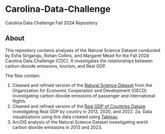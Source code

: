 # Carolina-Data-Challenge
Carolina Data Challenge Fall 2024 Repository 

## About
This repository contains analyses of the Natural Science Dataset conducted by Esha Singaraju, Rohan Collins, and Margaret Mead for the Fall 2024 Carolina Data Challenge (CDC). It investigates the relationships between carbon dioxide emissions, tourism, and Real GDP. 

The files contain:
  1. Cleaned and refined version of the [Natural Science Dataset](https://data-explorer.oecd.org/vis?df[ds]=DisseminateFinalDMZ&df[id]=DSD_AIR_TRANSPORT%40DF_AIR_TRANSPORT&df[ag]=OECD.SDD.NAD.SEEA&dq=ZWE%2BZMB%2BYEM%2BVNM%2BVEN%2BVUT%2BUZB%2BURY%2BARE%2BUKR%2BUGA%2BTUN%2BTUV%2BTKM%2BTTO%2BTON%2BTGO%2BTLS%2BTHA%2BTZA%2BTJK%2BTWN%2BSYR%2BSUR%2BSDN%2BLKA%2BSSD%2BZAF%2BSOM%2BSLB%2BSRB%2BSYC%2BSLE%2BSGP%2BSXM%2BSEN%2BSAU%2BSTP%2BSMR%2BWSM%2BROU%2BRUS%2BRWA%2BKNA%2BLCA%2BVCT%2BQAT%2BPHL%2BPER%2BPRY%2BPNG%2BNIU%2BMKD%2BOMN%2BPAK%2BPLW%2BPAN%2BNGA%2BNER%2BNIC%2BNPL%2BNRU%2BNAM%2BMMR%2BMOZ%2BMAR%2BMUS%2BFSM%2BMDA%2BMCO%2BMNG%2BMNE%2BMRT%2BMHL%2BMLT%2BMLI%2BMDV%2BMYS%2BMWI%2BMDG%2BMAC%2BLBY%2BLBR%2BLSO%2BLBN%2BLAO%2BKGZ%2BKWT%2BXKV%2BKIR%2BKEN%2BKAZ%2BJOR%2BJEY%2BJAM%2BIRN%2BIRQ%2BHKG%2BIND%2BIDN%2BHND%2BHTI%2BGIN%2BGNB%2BGUY%2BGHA%2BGTM%2BGRD%2BGEO%2BGMB%2BGAB%2BFJI%2BETH%2BSWZ%2BERI%2BGNQ%2BSLV%2BEGY%2BDJI%2BDMA%2BDOM%2BECU%2BCOD%2BPRK%2BCYP%2BHRV%2BCUB%2BCXR%2BCOM%2BCCK%2BCOG%2BCOK%2BCIV%2BTCD%2BCHN%2BCPV%2BKHM%2BCMR%2BCAF%2BBDI%2BBFA%2BBGR%2BBRN%2BBRA%2BBWA%2BBLZ%2BBEN%2BBTN%2BBOL%2BBIH%2BBLR%2BBGD%2BBHS%2BARM%2BAZE%2BBHR%2BBRB%2BARG%2BATG%2BAGO%2BDZA%2BALB%2BAFG%2BAUS%2BBEL%2BAUT%2BCOL%2BCHL%2BCAN%2BEST%2BDNK%2BCZE%2BCRI%2BFIN%2BFRA%2BDEU%2BHUN%2BIRL%2BGRC%2BISL%2BLTU%2BLUX%2BLVA%2BKOR%2BJPN%2BITA%2BISR%2BMEX%2BNLD%2BNZL%2BPRT%2BPOL%2BNOR%2BSVK%2BSVN%2BESP%2BSWE%2BCHE%2BTUR%2BGBR%2BUSA......P.NRES_INT_FROM%2BRES_INT_OUT%2BRES_INT_TO%2BRES_INT_FROM.&pd=2013%2C2023&to[TIME_PERIOD]=false&vw=ov) from the Organization for Economic Cooperation and Development (OECD) investigating carbon dioxide emissions of passenger and international flights. 
  2. Cleaned and refined version of the [Real GDP of Countries Datase](https://data.worldbank.org/indicator/NY.GDP.MKTP.CD) investigating Real GDP by country in 2013, 2020, and 2022.
       2a. Data visualizations using this data created using [Tableau](https://www.tableau.com/trial/tableau-software?d=7013y000002ExxpAAC&nc=7013y000002EykIAAS&utm_content=7013y000002ExxpAAC&utm_source=google&utm_medium=paid_search&utm_campaign=21198912846&utm_adgroup=159894453726&utm_term=tableau&utm_matchtype=e&gad_source=1&gclid=CjwKCAjw9eO3BhBNEiwAoc0-jTmlEnR6weqQ1J7nILLycwdlLKVdc8xbEY_nbs3t1K_MWoBTaKr4jRoCPK8QAvD_BwE&gclsrc=aw.ds)
  3. ArcGIS analysis of the Natural Science Dataset investigating world carbon dioxide emissions in 2013 and 2023.
